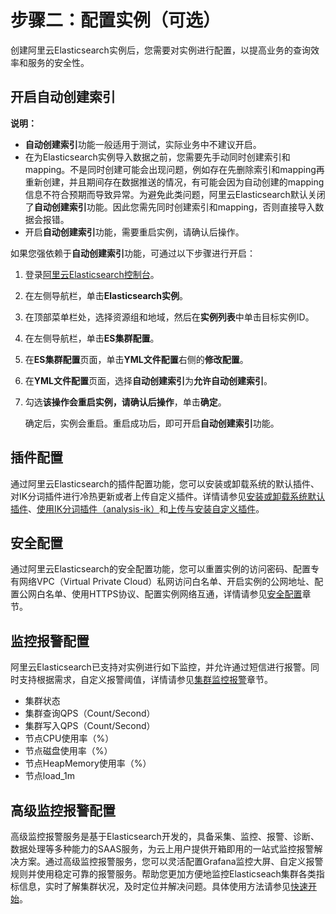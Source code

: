 # 步骤二：配置实例（可选）

创建阿里云Elasticsearch实例后，您需要对实例进行配置，以提高业务的查询效率和服务的安全性。

## 开启自动创建索引

**说明：**

-   **自动创建索引**功能一般适用于测试，实际业务中不建议开启。
-   在为Elasticsearch实例导入数据之前，您需要先手动同时创建索引和mapping。不是同时创建可能会出现问题，例如存在先删除索引和mapping再重新创建，并且期间存在数据推送的情况，有可能会因为自动创建的mapping信息不符合预期而导致异常。为避免此类问题，阿里云Elasticsearch默认关闭了**自动创建索引**功能。因此您需先同时创建索引和mapping，否则直接导入数据会报错。
-   开启**自动创建索引**功能，需要重启实例，请确认后操作。

如果您强依赖于**自动创建索引**功能，可通过以下步骤进行开启：

1.  登录[阿里云Elasticsearch控制台](https://elasticsearch.console.aliyun.com/#/home)。

2.  在左侧导航栏，单击**Elasticsearch实例**。

3.  在顶部菜单栏处，选择资源组和地域，然后在**实例列表**中单击目标实例ID。

4.  在左侧导航栏，单击**ES集群配置**。

5.  在**ES集群配置**页面，单击**YML文件配置**右侧的**修改配置**。

6.  在**YML文件配置**页面，选择**自动创建索引**为**允许自动创建索引**。

7.  勾选**该操作会重启实例，请确认后操作**，单击**确定**。

    确定后，实例会重启。重启成功后，即可开启**自动创建索引**功能。


## 插件配置

通过阿里云Elasticsearch的插件配置功能，您可以安装或卸载系统的默认插件、对IK分词插件进行冷热更新或者上传自定义插件。详情请参见[安装或卸载系统默认插件](/intl.zh-CN/实例管理/插件配置/系统默认插件/安装或卸载系统默认插件.md)、[使用IK分词插件（analysis-ik）](/intl.zh-CN/实例管理/插件配置/系统默认插件/使用IK分词插件（analysis-ik）.md)和[上传与安装自定义插件](/intl.zh-CN/实例管理/插件配置/上传与安装自定义插件.md)。

## 安全配置

通过阿里云Elasticsearch的安全配置功能，您可以重置实例的访问密码、配置专有网络VPC（Virtual Private Cloud）私网访问白名单、开启实例的公网地址、配置公网白名单、使用HTTPS协议、配置实例网络互通，详情请参见[安全配置](/intl.zh-CN/实例管理/安全配置/配置ES公网或私网访问白名单.md)章节。

## 监控报警配置

阿里云Elasticsearch已支持对实例进行如下监控，并允许通过短信进行报警。同时支持根据需求，自定义报警阈值，详情请参见[集群监控报警](/intl.zh-CN/实例管理/集群监控报警/配置云监控报警.md)章节。

-   集群状态
-   集群查询QPS（Count/Second）
-   集群写入QPS（Count/Second）
-   节点CPU使用率（%）
-   节点磁盘使用率（%）
-   节点HeapMemory使用率（%）
-   节点load\_1m

## 高级监控报警配置

高级监控报警服务是基于Elasticsearch开发的，具备采集、监控、报警、诊断、数据处理等多种能力的SAAS服务，为云上用户提供开箱即用的一站式监控报警解决方案。通过高级监控报警服务，您可以灵活配置Grafana监控大屏、自定义报警规则并使用稳定可靠的报警服务。帮助您更加方便地监控Elasticseach集群各类指标信息，实时了解集群状况，及时定位并解决问题。具体使用方法请参见[快速开始]()。


